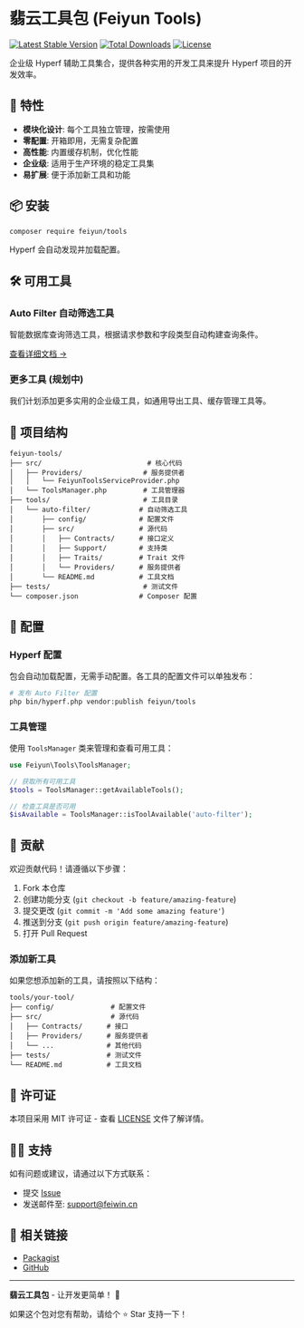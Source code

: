 # 翡云工具包 (Feiyun Tools)

[![Latest Stable Version](https://poser.pugx.org/feiyun/tools/v/stable)](https://packagist.org/packages/feiyun/tools)
[![Total Downloads](https://poser.pugx.org/feiyun/tools/downloads)](https://packagist.org/packages/feiyun/tools)
[![License](https://poser.pugx.org/feiyun/tools/license)](https://packagist.org/packages/feiyun/tools)

企业级 Hyperf 辅助工具集合，提供各种实用的开发工具来提升 Hyperf 项目的开发效率。

## 🚀 特性

- **模块化设计**: 每个工具独立管理，按需使用
- **零配置**: 开箱即用，无需复杂配置
- **高性能**: 内置缓存机制，优化性能
- **企业级**: 适用于生产环境的稳定工具集
- **易扩展**: 便于添加新工具和功能

## 📦 安装

```bash
composer require feiyun/tools
```

Hyperf 会自动发现并加载配置。

## 🛠️ 可用工具

### Auto Filter 自动筛选工具
智能数据库查询筛选工具，根据请求参数和字段类型自动构建查询条件。

[查看详细文档 →](./tools/auto-filter/README.md)

### 更多工具 (规划中)
我们计划添加更多实用的企业级工具，如通用导出工具、缓存管理工具等。

## 📁 项目结构

```
feiyun-tools/
├── src/                          # 核心代码
│   ├── Providers/               # 服务提供者
│   │   └── FeiyunToolsServiceProvider.php
│   └── ToolsManager.php         # 工具管理器
├── tools/                       # 工具目录
│   └── auto-filter/            # 自动筛选工具
│       ├── config/             # 配置文件
│       ├── src/                # 源代码
│       │   ├── Contracts/      # 接口定义
│       │   ├── Support/        # 支持类
│       │   ├── Traits/         # Trait 文件
│       │   └── Providers/      # 服务提供者
│       └── README.md           # 工具文档
├── tests/                       # 测试文件
└── composer.json               # Composer 配置
```

## 🔧 配置

### Hyperf 配置

包会自动加载配置，无需手动配置。各工具的配置文件可以单独发布：

```bash
# 发布 Auto Filter 配置
php bin/hyperf.php vendor:publish feiyun/tools
```

### 工具管理

使用 `ToolsManager` 类来管理和查看可用工具：

```php
use Feiyun\Tools\ToolsManager;

// 获取所有可用工具
$tools = ToolsManager::getAvailableTools();

// 检查工具是否可用
$isAvailable = ToolsManager::isToolAvailable('auto-filter');
```

## 🤝 贡献

欢迎贡献代码！请遵循以下步骤：

1. Fork 本仓库
2. 创建功能分支 (`git checkout -b feature/amazing-feature`)
3. 提交更改 (`git commit -m 'Add some amazing feature'`)
4. 推送到分支 (`git push origin feature/amazing-feature`)
5. 打开 Pull Request

### 添加新工具

如果您想添加新的工具，请按照以下结构：

```
tools/your-tool/
├── config/              # 配置文件
├── src/                 # 源代码
│   ├── Contracts/      # 接口
│   ├── Providers/      # 服务提供者
│   └── ...             # 其他代码
├── tests/              # 测试文件
└── README.md           # 工具文档
```

## 📄 许可证

本项目采用 MIT 许可证 - 查看 [LICENSE](LICENSE) 文件了解详情。

## 🙋‍♀️ 支持

如有问题或建议，请通过以下方式联系：

- 提交 [Issue](https://github.com/Fwin511/tools/issues)
- 发送邮件至: support@feiwin.cn

## 🔗 相关链接

- [Packagist](https://packagist.org/packages/feiyun/tools)
- [GitHub](https://github.com/Fwin511/tools)

---

**翡云工具包** - 让开发更简单！ 🚀

如果这个包对您有帮助，请给个 ⭐️ Star 支持一下！